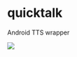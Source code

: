 # quicktalk
Android TTS wrapper

[![](https://jitpack.io/v/s6joui/quicktalk.svg)](https://jitpack.io/#s6joui/quicktalk)
